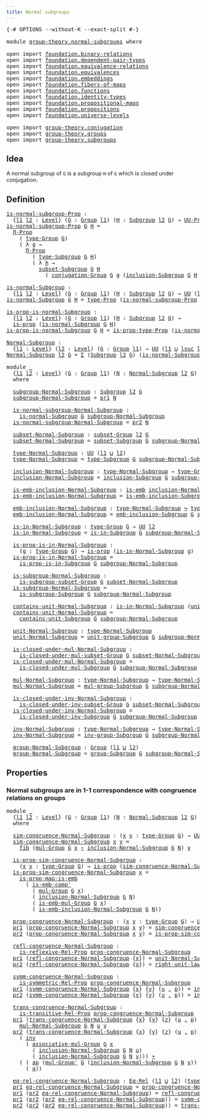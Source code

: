 ```yaml
---
title: Normal subgroups
---
```


<pre class="Agda"><a id="42" class="Symbol">{-#</a> <a id="46" class="Keyword">OPTIONS</a> <a id="54" class="Pragma">--without-K</a> <a id="66" class="Pragma">--exact-split</a> <a id="80" class="Symbol">#-}</a>

<a id="85" class="Keyword">module</a> <a id="92" href="group-theory.normal-subgroups.html" class="Module">group-theory.normal-subgroups</a> <a id="122" class="Keyword">where</a>

<a id="129" class="Keyword">open</a> <a id="134" class="Keyword">import</a> <a id="141" href="foundation.binary-relations.html" class="Module">foundation.binary-relations</a>
<a id="169" class="Keyword">open</a> <a id="174" class="Keyword">import</a> <a id="181" href="foundation.dependent-pair-types.html" class="Module">foundation.dependent-pair-types</a>
<a id="213" class="Keyword">open</a> <a id="218" class="Keyword">import</a> <a id="225" href="foundation.equivalence-relations.html" class="Module">foundation.equivalence-relations</a>
<a id="258" class="Keyword">open</a> <a id="263" class="Keyword">import</a> <a id="270" href="foundation.equivalences.html" class="Module">foundation.equivalences</a>
<a id="294" class="Keyword">open</a> <a id="299" class="Keyword">import</a> <a id="306" href="foundation.embeddings.html" class="Module">foundation.embeddings</a>
<a id="328" class="Keyword">open</a> <a id="333" class="Keyword">import</a> <a id="340" href="foundation.fibers-of-maps.html" class="Module">foundation.fibers-of-maps</a>
<a id="366" class="Keyword">open</a> <a id="371" class="Keyword">import</a> <a id="378" href="foundation.functions.html" class="Module">foundation.functions</a>
<a id="399" class="Keyword">open</a> <a id="404" class="Keyword">import</a> <a id="411" href="foundation.identity-types.html" class="Module">foundation.identity-types</a>
<a id="437" class="Keyword">open</a> <a id="442" class="Keyword">import</a> <a id="449" href="foundation.propositional-maps.html" class="Module">foundation.propositional-maps</a>
<a id="479" class="Keyword">open</a> <a id="484" class="Keyword">import</a> <a id="491" href="foundation.propositions.html" class="Module">foundation.propositions</a>
<a id="515" class="Keyword">open</a> <a id="520" class="Keyword">import</a> <a id="527" href="foundation.universe-levels.html" class="Module">foundation.universe-levels</a>

<a id="555" class="Keyword">open</a> <a id="560" class="Keyword">import</a> <a id="567" href="group-theory.conjugation.html" class="Module">group-theory.conjugation</a>
<a id="592" class="Keyword">open</a> <a id="597" class="Keyword">import</a> <a id="604" href="group-theory.groups.html" class="Module">group-theory.groups</a>
<a id="624" class="Keyword">open</a> <a id="629" class="Keyword">import</a> <a id="636" href="group-theory.subgroups.html" class="Module">group-theory.subgroups</a>
</pre>
## Idea

A normal subgroup of `G` is a subgroup `H` of `G` which is closed under conjugation.

## Definition

<pre class="Agda"><a id="is-normal-subgroup-Prop"></a><a id="782" href="group-theory.normal-subgroups.html#782" class="Function">is-normal-subgroup-Prop</a> <a id="806" class="Symbol">:</a>
  <a id="810" class="Symbol">{</a><a id="811" href="group-theory.normal-subgroups.html#811" class="Bound">l1</a> <a id="814" href="group-theory.normal-subgroups.html#814" class="Bound">l2</a> <a id="817" class="Symbol">:</a> <a id="819" href="Agda.Primitive.html#597" class="Postulate">Level</a><a id="824" class="Symbol">}</a> <a id="826" class="Symbol">(</a><a id="827" href="group-theory.normal-subgroups.html#827" class="Bound">G</a> <a id="829" class="Symbol">:</a> <a id="831" href="group-theory.groups.html#2650" class="Function">Group</a> <a id="837" href="group-theory.normal-subgroups.html#811" class="Bound">l1</a><a id="839" class="Symbol">)</a> <a id="841" class="Symbol">(</a><a id="842" href="group-theory.normal-subgroups.html#842" class="Bound">H</a> <a id="844" class="Symbol">:</a> <a id="846" href="group-theory.subgroups.html#4540" class="Function">Subgroup</a> <a id="855" href="group-theory.normal-subgroups.html#814" class="Bound">l2</a> <a id="858" href="group-theory.normal-subgroups.html#827" class="Bound">G</a><a id="859" class="Symbol">)</a> <a id="861" class="Symbol">→</a> <a id="863" href="foundation-core.propositions.html#1393" class="Function">UU-Prop</a> <a id="871" class="Symbol">(</a><a id="872" href="group-theory.normal-subgroups.html#811" class="Bound">l1</a> <a id="875" href="Agda.Primitive.html#810" class="Primitive Operator">⊔</a> <a id="877" href="group-theory.normal-subgroups.html#814" class="Bound">l2</a><a id="879" class="Symbol">)</a>
<a id="881" href="group-theory.normal-subgroups.html#782" class="Function">is-normal-subgroup-Prop</a> <a id="905" href="group-theory.normal-subgroups.html#905" class="Bound">G</a> <a id="907" href="group-theory.normal-subgroups.html#907" class="Bound">H</a> <a id="909" class="Symbol">=</a>
  <a id="913" href="foundation-core.propositions.html#6694" class="Function">Π-Prop</a>
    <a id="924" class="Symbol">(</a> <a id="926" href="group-theory.groups.html#2893" class="Function">type-Group</a> <a id="937" href="group-theory.normal-subgroups.html#905" class="Bound">G</a><a id="938" class="Symbol">)</a>
    <a id="944" class="Symbol">(</a> <a id="946" class="Symbol">λ</a> <a id="948" href="group-theory.normal-subgroups.html#948" class="Bound">g</a> <a id="950" class="Symbol">→</a>
      <a id="958" href="foundation-core.propositions.html#6694" class="Function">Π-Prop</a>
        <a id="973" class="Symbol">(</a> <a id="975" href="group-theory.subgroups.html#4872" class="Function">type-Subgroup</a> <a id="989" href="group-theory.normal-subgroups.html#905" class="Bound">G</a> <a id="991" href="group-theory.normal-subgroups.html#907" class="Bound">H</a><a id="992" class="Symbol">)</a>
        <a id="1002" class="Symbol">(</a> <a id="1004" class="Symbol">λ</a> <a id="1006" href="group-theory.normal-subgroups.html#1006" class="Bound">h</a> <a id="1008" class="Symbol">→</a>
          <a id="1020" href="group-theory.subgroups.html#4759" class="Function">subset-Subgroup</a> <a id="1036" href="group-theory.normal-subgroups.html#905" class="Bound">G</a> <a id="1038" href="group-theory.normal-subgroups.html#907" class="Bound">H</a>
            <a id="1052" class="Symbol">(</a> <a id="1054" href="group-theory.conjugation.html#1025" class="Function">conjugation-Group</a> <a id="1072" href="group-theory.normal-subgroups.html#905" class="Bound">G</a> <a id="1074" href="group-theory.normal-subgroups.html#948" class="Bound">g</a> <a id="1076" class="Symbol">(</a><a id="1077" href="group-theory.subgroups.html#4951" class="Function">inclusion-Subgroup</a> <a id="1096" href="group-theory.normal-subgroups.html#905" class="Bound">G</a> <a id="1098" href="group-theory.normal-subgroups.html#907" class="Bound">H</a> <a id="1100" href="group-theory.normal-subgroups.html#1006" class="Bound">h</a><a id="1101" class="Symbol">))))</a>

<a id="is-normal-Subgroup"></a><a id="1107" href="group-theory.normal-subgroups.html#1107" class="Function">is-normal-Subgroup</a> <a id="1126" class="Symbol">:</a>
  <a id="1130" class="Symbol">{</a><a id="1131" href="group-theory.normal-subgroups.html#1131" class="Bound">l1</a> <a id="1134" href="group-theory.normal-subgroups.html#1134" class="Bound">l2</a> <a id="1137" class="Symbol">:</a> <a id="1139" href="Agda.Primitive.html#597" class="Postulate">Level</a><a id="1144" class="Symbol">}</a> <a id="1146" class="Symbol">(</a><a id="1147" href="group-theory.normal-subgroups.html#1147" class="Bound">G</a> <a id="1149" class="Symbol">:</a> <a id="1151" href="group-theory.groups.html#2650" class="Function">Group</a> <a id="1157" href="group-theory.normal-subgroups.html#1131" class="Bound">l1</a><a id="1159" class="Symbol">)</a> <a id="1161" class="Symbol">(</a><a id="1162" href="group-theory.normal-subgroups.html#1162" class="Bound">H</a> <a id="1164" class="Symbol">:</a> <a id="1166" href="group-theory.subgroups.html#4540" class="Function">Subgroup</a> <a id="1175" href="group-theory.normal-subgroups.html#1134" class="Bound">l2</a> <a id="1178" href="group-theory.normal-subgroups.html#1147" class="Bound">G</a><a id="1179" class="Symbol">)</a> <a id="1181" class="Symbol">→</a> <a id="1183" href="foundation-core.universe-levels.html#235" class="Primitive">UU</a> <a id="1186" class="Symbol">(</a><a id="1187" href="group-theory.normal-subgroups.html#1131" class="Bound">l1</a> <a id="1190" href="Agda.Primitive.html#810" class="Primitive Operator">⊔</a> <a id="1192" href="group-theory.normal-subgroups.html#1134" class="Bound">l2</a><a id="1194" class="Symbol">)</a>
<a id="1196" href="group-theory.normal-subgroups.html#1107" class="Function">is-normal-Subgroup</a> <a id="1215" href="group-theory.normal-subgroups.html#1215" class="Bound">G</a> <a id="1217" href="group-theory.normal-subgroups.html#1217" class="Bound">H</a> <a id="1219" class="Symbol">=</a> <a id="1221" href="foundation-core.propositions.html#1495" class="Function">type-Prop</a> <a id="1231" class="Symbol">(</a><a id="1232" href="group-theory.normal-subgroups.html#782" class="Function">is-normal-subgroup-Prop</a> <a id="1256" href="group-theory.normal-subgroups.html#1215" class="Bound">G</a> <a id="1258" href="group-theory.normal-subgroups.html#1217" class="Bound">H</a><a id="1259" class="Symbol">)</a>

<a id="is-prop-is-normal-Subgroup"></a><a id="1262" href="group-theory.normal-subgroups.html#1262" class="Function">is-prop-is-normal-Subgroup</a> <a id="1289" class="Symbol">:</a>
  <a id="1293" class="Symbol">{</a><a id="1294" href="group-theory.normal-subgroups.html#1294" class="Bound">l1</a> <a id="1297" href="group-theory.normal-subgroups.html#1297" class="Bound">l2</a> <a id="1300" class="Symbol">:</a> <a id="1302" href="Agda.Primitive.html#597" class="Postulate">Level</a><a id="1307" class="Symbol">}</a> <a id="1309" class="Symbol">(</a><a id="1310" href="group-theory.normal-subgroups.html#1310" class="Bound">G</a> <a id="1312" class="Symbol">:</a> <a id="1314" href="group-theory.groups.html#2650" class="Function">Group</a> <a id="1320" href="group-theory.normal-subgroups.html#1294" class="Bound">l1</a><a id="1322" class="Symbol">)</a> <a id="1324" class="Symbol">(</a><a id="1325" href="group-theory.normal-subgroups.html#1325" class="Bound">H</a> <a id="1327" class="Symbol">:</a> <a id="1329" href="group-theory.subgroups.html#4540" class="Function">Subgroup</a> <a id="1338" href="group-theory.normal-subgroups.html#1297" class="Bound">l2</a> <a id="1341" href="group-theory.normal-subgroups.html#1310" class="Bound">G</a><a id="1342" class="Symbol">)</a> <a id="1344" class="Symbol">→</a>
  <a id="1348" href="foundation-core.propositions.html#1309" class="Function">is-prop</a> <a id="1356" class="Symbol">(</a><a id="1357" href="group-theory.normal-subgroups.html#1107" class="Function">is-normal-Subgroup</a> <a id="1376" href="group-theory.normal-subgroups.html#1310" class="Bound">G</a> <a id="1378" href="group-theory.normal-subgroups.html#1325" class="Bound">H</a><a id="1379" class="Symbol">)</a>
<a id="1381" href="group-theory.normal-subgroups.html#1262" class="Function">is-prop-is-normal-Subgroup</a> <a id="1408" href="group-theory.normal-subgroups.html#1408" class="Bound">G</a> <a id="1410" href="group-theory.normal-subgroups.html#1410" class="Bound">H</a> <a id="1412" class="Symbol">=</a> <a id="1414" href="foundation-core.propositions.html#1562" class="Function">is-prop-type-Prop</a> <a id="1432" class="Symbol">(</a><a id="1433" href="group-theory.normal-subgroups.html#782" class="Function">is-normal-subgroup-Prop</a> <a id="1457" href="group-theory.normal-subgroups.html#1408" class="Bound">G</a> <a id="1459" href="group-theory.normal-subgroups.html#1410" class="Bound">H</a><a id="1460" class="Symbol">)</a>

<a id="Normal-Subgroup"></a><a id="1463" href="group-theory.normal-subgroups.html#1463" class="Function">Normal-Subgroup</a> <a id="1479" class="Symbol">:</a>
  <a id="1483" class="Symbol">{</a><a id="1484" href="group-theory.normal-subgroups.html#1484" class="Bound">l1</a> <a id="1487" class="Symbol">:</a> <a id="1489" href="Agda.Primitive.html#597" class="Postulate">Level</a><a id="1494" class="Symbol">}</a> <a id="1496" class="Symbol">(</a><a id="1497" href="group-theory.normal-subgroups.html#1497" class="Bound">l2</a> <a id="1500" class="Symbol">:</a> <a id="1502" href="Agda.Primitive.html#597" class="Postulate">Level</a><a id="1507" class="Symbol">)</a> <a id="1509" class="Symbol">(</a><a id="1510" href="group-theory.normal-subgroups.html#1510" class="Bound">G</a> <a id="1512" class="Symbol">:</a> <a id="1514" href="group-theory.groups.html#2650" class="Function">Group</a> <a id="1520" href="group-theory.normal-subgroups.html#1484" class="Bound">l1</a><a id="1522" class="Symbol">)</a> <a id="1524" class="Symbol">→</a> <a id="1526" href="foundation-core.universe-levels.html#235" class="Primitive">UU</a> <a id="1529" class="Symbol">(</a><a id="1530" href="group-theory.normal-subgroups.html#1484" class="Bound">l1</a> <a id="1533" href="Agda.Primitive.html#810" class="Primitive Operator">⊔</a> <a id="1535" href="Agda.Primitive.html#780" class="Primitive">lsuc</a> <a id="1540" href="group-theory.normal-subgroups.html#1497" class="Bound">l2</a><a id="1542" class="Symbol">)</a>
<a id="1544" href="group-theory.normal-subgroups.html#1463" class="Function">Normal-Subgroup</a> <a id="1560" href="group-theory.normal-subgroups.html#1560" class="Bound">l2</a> <a id="1563" href="group-theory.normal-subgroups.html#1563" class="Bound">G</a> <a id="1565" class="Symbol">=</a> <a id="1567" href="foundation-core.dependent-pair-types.html#515" class="Record">Σ</a> <a id="1569" class="Symbol">(</a><a id="1570" href="group-theory.subgroups.html#4540" class="Function">Subgroup</a> <a id="1579" href="group-theory.normal-subgroups.html#1560" class="Bound">l2</a> <a id="1582" href="group-theory.normal-subgroups.html#1563" class="Bound">G</a><a id="1583" class="Symbol">)</a> <a id="1585" class="Symbol">(</a><a id="1586" href="group-theory.normal-subgroups.html#1107" class="Function">is-normal-Subgroup</a> <a id="1605" href="group-theory.normal-subgroups.html#1563" class="Bound">G</a><a id="1606" class="Symbol">)</a>

<a id="1609" class="Keyword">module</a> <a id="1616" href="group-theory.normal-subgroups.html#1616" class="Module">_</a>
  <a id="1620" class="Symbol">{</a><a id="1621" href="group-theory.normal-subgroups.html#1621" class="Bound">l1</a> <a id="1624" href="group-theory.normal-subgroups.html#1624" class="Bound">l2</a> <a id="1627" class="Symbol">:</a> <a id="1629" href="Agda.Primitive.html#597" class="Postulate">Level</a><a id="1634" class="Symbol">}</a> <a id="1636" class="Symbol">(</a><a id="1637" href="group-theory.normal-subgroups.html#1637" class="Bound">G</a> <a id="1639" class="Symbol">:</a> <a id="1641" href="group-theory.groups.html#2650" class="Function">Group</a> <a id="1647" href="group-theory.normal-subgroups.html#1621" class="Bound">l1</a><a id="1649" class="Symbol">)</a> <a id="1651" class="Symbol">(</a><a id="1652" href="group-theory.normal-subgroups.html#1652" class="Bound">N</a> <a id="1654" class="Symbol">:</a> <a id="1656" href="group-theory.normal-subgroups.html#1463" class="Function">Normal-Subgroup</a> <a id="1672" href="group-theory.normal-subgroups.html#1624" class="Bound">l2</a> <a id="1675" href="group-theory.normal-subgroups.html#1637" class="Bound">G</a><a id="1676" class="Symbol">)</a>
  <a id="1680" class="Keyword">where</a>

  <a id="1689" href="group-theory.normal-subgroups.html#1689" class="Function">subgroup-Normal-Subgroup</a> <a id="1714" class="Symbol">:</a> <a id="1716" href="group-theory.subgroups.html#4540" class="Function">Subgroup</a> <a id="1725" href="group-theory.normal-subgroups.html#1624" class="Bound">l2</a> <a id="1728" href="group-theory.normal-subgroups.html#1637" class="Bound">G</a>
  <a id="1732" href="group-theory.normal-subgroups.html#1689" class="Function">subgroup-Normal-Subgroup</a> <a id="1757" class="Symbol">=</a> <a id="1759" href="foundation-core.dependent-pair-types.html#605" class="Field">pr1</a> <a id="1763" href="group-theory.normal-subgroups.html#1652" class="Bound">N</a>

  <a id="1768" href="group-theory.normal-subgroups.html#1768" class="Function">is-normal-subgroup-Normal-Subgroup</a> <a id="1803" class="Symbol">:</a>
    <a id="1809" href="group-theory.normal-subgroups.html#1107" class="Function">is-normal-Subgroup</a> <a id="1828" href="group-theory.normal-subgroups.html#1637" class="Bound">G</a> <a id="1830" href="group-theory.normal-subgroups.html#1689" class="Function">subgroup-Normal-Subgroup</a>
  <a id="1857" href="group-theory.normal-subgroups.html#1768" class="Function">is-normal-subgroup-Normal-Subgroup</a> <a id="1892" class="Symbol">=</a> <a id="1894" href="foundation-core.dependent-pair-types.html#617" class="Field">pr2</a> <a id="1898" href="group-theory.normal-subgroups.html#1652" class="Bound">N</a>

  <a id="1903" href="group-theory.normal-subgroups.html#1903" class="Function">subset-Normal-Subgroup</a> <a id="1926" class="Symbol">:</a> <a id="1928" href="group-theory.subgroups.html#2120" class="Function">subset-Group</a> <a id="1941" href="group-theory.normal-subgroups.html#1624" class="Bound">l2</a> <a id="1944" href="group-theory.normal-subgroups.html#1637" class="Bound">G</a>
  <a id="1948" href="group-theory.normal-subgroups.html#1903" class="Function">subset-Normal-Subgroup</a> <a id="1971" class="Symbol">=</a> <a id="1973" href="group-theory.subgroups.html#4759" class="Function">subset-Subgroup</a> <a id="1989" href="group-theory.normal-subgroups.html#1637" class="Bound">G</a> <a id="1991" href="group-theory.normal-subgroups.html#1689" class="Function">subgroup-Normal-Subgroup</a>

  <a id="2019" href="group-theory.normal-subgroups.html#2019" class="Function">type-Normal-Subgroup</a> <a id="2040" class="Symbol">:</a> <a id="2042" href="foundation-core.universe-levels.html#235" class="Primitive">UU</a> <a id="2045" class="Symbol">(</a><a id="2046" href="group-theory.normal-subgroups.html#1621" class="Bound">l1</a> <a id="2049" href="Agda.Primitive.html#810" class="Primitive Operator">⊔</a> <a id="2051" href="group-theory.normal-subgroups.html#1624" class="Bound">l2</a><a id="2053" class="Symbol">)</a>
  <a id="2057" href="group-theory.normal-subgroups.html#2019" class="Function">type-Normal-Subgroup</a> <a id="2078" class="Symbol">=</a> <a id="2080" href="group-theory.subgroups.html#4872" class="Function">type-Subgroup</a> <a id="2094" href="group-theory.normal-subgroups.html#1637" class="Bound">G</a> <a id="2096" href="group-theory.normal-subgroups.html#1689" class="Function">subgroup-Normal-Subgroup</a>

  <a id="2124" href="group-theory.normal-subgroups.html#2124" class="Function">inclusion-Normal-Subgroup</a> <a id="2150" class="Symbol">:</a> <a id="2152" href="group-theory.normal-subgroups.html#2019" class="Function">type-Normal-Subgroup</a> <a id="2173" class="Symbol">→</a> <a id="2175" href="group-theory.groups.html#2893" class="Function">type-Group</a> <a id="2186" href="group-theory.normal-subgroups.html#1637" class="Bound">G</a>
  <a id="2190" href="group-theory.normal-subgroups.html#2124" class="Function">inclusion-Normal-Subgroup</a> <a id="2216" class="Symbol">=</a> <a id="2218" href="group-theory.subgroups.html#4951" class="Function">inclusion-Subgroup</a> <a id="2237" href="group-theory.normal-subgroups.html#1637" class="Bound">G</a> <a id="2239" href="group-theory.normal-subgroups.html#1689" class="Function">subgroup-Normal-Subgroup</a>

  <a id="2267" href="group-theory.normal-subgroups.html#2267" class="Function">is-emb-inclusion-Normal-Subgroup</a> <a id="2300" class="Symbol">:</a> <a id="2302" href="foundation-core.embeddings.html#992" class="Function">is-emb</a> <a id="2309" href="group-theory.normal-subgroups.html#2124" class="Function">inclusion-Normal-Subgroup</a>
  <a id="2337" href="group-theory.normal-subgroups.html#2267" class="Function">is-emb-inclusion-Normal-Subgroup</a> <a id="2370" class="Symbol">=</a> <a id="2372" href="group-theory.subgroups.html#5061" class="Function">is-emb-inclusion-Subgroup</a> <a id="2398" href="group-theory.normal-subgroups.html#1637" class="Bound">G</a> <a id="2400" href="group-theory.normal-subgroups.html#1689" class="Function">subgroup-Normal-Subgroup</a>

  <a id="2428" href="group-theory.normal-subgroups.html#2428" class="Function">emb-inclusion-Normal-Subgroup</a> <a id="2458" class="Symbol">:</a> <a id="2460" href="group-theory.normal-subgroups.html#2019" class="Function">type-Normal-Subgroup</a> <a id="2481" href="foundation-core.embeddings.html#1074" class="Function Operator">↪</a> <a id="2483" href="group-theory.groups.html#2893" class="Function">type-Group</a> <a id="2494" href="group-theory.normal-subgroups.html#1637" class="Bound">G</a>
  <a id="2498" href="group-theory.normal-subgroups.html#2428" class="Function">emb-inclusion-Normal-Subgroup</a> <a id="2528" class="Symbol">=</a> <a id="2530" href="group-theory.subgroups.html#5189" class="Function">emb-inclusion-Subgroup</a> <a id="2553" href="group-theory.normal-subgroups.html#1637" class="Bound">G</a> <a id="2555" href="group-theory.normal-subgroups.html#1689" class="Function">subgroup-Normal-Subgroup</a>

  <a id="2583" href="group-theory.normal-subgroups.html#2583" class="Function">is-in-Normal-Subgroup</a> <a id="2605" class="Symbol">:</a> <a id="2607" href="group-theory.groups.html#2893" class="Function">type-Group</a> <a id="2618" href="group-theory.normal-subgroups.html#1637" class="Bound">G</a> <a id="2620" class="Symbol">→</a> <a id="2622" href="foundation-core.universe-levels.html#235" class="Primitive">UU</a> <a id="2625" href="group-theory.normal-subgroups.html#1624" class="Bound">l2</a>
  <a id="2630" href="group-theory.normal-subgroups.html#2583" class="Function">is-in-Normal-Subgroup</a> <a id="2652" class="Symbol">=</a> <a id="2654" href="group-theory.subgroups.html#5301" class="Function">is-in-Subgroup</a> <a id="2669" href="group-theory.normal-subgroups.html#1637" class="Bound">G</a> <a id="2671" href="group-theory.normal-subgroups.html#1689" class="Function">subgroup-Normal-Subgroup</a>

  <a id="2699" href="group-theory.normal-subgroups.html#2699" class="Function">is-prop-is-in-Normal-Subgroup</a> <a id="2729" class="Symbol">:</a>
    <a id="2735" class="Symbol">(</a><a id="2736" href="group-theory.normal-subgroups.html#2736" class="Bound">g</a> <a id="2738" class="Symbol">:</a> <a id="2740" href="group-theory.groups.html#2893" class="Function">type-Group</a> <a id="2751" href="group-theory.normal-subgroups.html#1637" class="Bound">G</a><a id="2752" class="Symbol">)</a> <a id="2754" class="Symbol">→</a> <a id="2756" href="foundation-core.propositions.html#1309" class="Function">is-prop</a> <a id="2764" class="Symbol">(</a><a id="2765" href="group-theory.normal-subgroups.html#2583" class="Function">is-in-Normal-Subgroup</a> <a id="2787" href="group-theory.normal-subgroups.html#2736" class="Bound">g</a><a id="2788" class="Symbol">)</a>
  <a id="2792" href="group-theory.normal-subgroups.html#2699" class="Function">is-prop-is-in-Normal-Subgroup</a> <a id="2822" class="Symbol">=</a>
    <a id="2828" href="group-theory.subgroups.html#5540" class="Function">is-prop-is-in-Subgroup</a> <a id="2851" href="group-theory.normal-subgroups.html#1637" class="Bound">G</a> <a id="2853" href="group-theory.normal-subgroups.html#1689" class="Function">subgroup-Normal-Subgroup</a>

  <a id="2881" href="group-theory.normal-subgroups.html#2881" class="Function">is-subgroup-Normal-Subgroup</a> <a id="2909" class="Symbol">:</a>
    <a id="2915" href="group-theory.subgroups.html#4270" class="Function">is-subgroup-subset-Group</a> <a id="2940" href="group-theory.normal-subgroups.html#1637" class="Bound">G</a> <a id="2942" href="group-theory.normal-subgroups.html#1903" class="Function">subset-Normal-Subgroup</a>
  <a id="2967" href="group-theory.normal-subgroups.html#2881" class="Function">is-subgroup-Normal-Subgroup</a> <a id="2995" class="Symbol">=</a>
    <a id="3001" href="group-theory.subgroups.html#5685" class="Function">is-subgroup-Subgroup</a> <a id="3022" href="group-theory.normal-subgroups.html#1637" class="Bound">G</a> <a id="3024" href="group-theory.normal-subgroups.html#1689" class="Function">subgroup-Normal-Subgroup</a>

  <a id="3052" href="group-theory.normal-subgroups.html#3052" class="Function">contains-unit-Normal-Subgroup</a> <a id="3082" class="Symbol">:</a> <a id="3084" href="group-theory.normal-subgroups.html#2583" class="Function">is-in-Normal-Subgroup</a> <a id="3106" class="Symbol">(</a><a id="3107" href="group-theory.groups.html#3937" class="Function">unit-Group</a> <a id="3118" href="group-theory.normal-subgroups.html#1637" class="Bound">G</a><a id="3119" class="Symbol">)</a>
  <a id="3123" href="group-theory.normal-subgroups.html#3052" class="Function">contains-unit-Normal-Subgroup</a> <a id="3153" class="Symbol">=</a>
    <a id="3159" href="group-theory.subgroups.html#5785" class="Function">contains-unit-Subgroup</a> <a id="3182" href="group-theory.normal-subgroups.html#1637" class="Bound">G</a> <a id="3184" href="group-theory.normal-subgroups.html#1689" class="Function">subgroup-Normal-Subgroup</a>

  <a id="3212" href="group-theory.normal-subgroups.html#3212" class="Function">unit-Normal-Subgroup</a> <a id="3233" class="Symbol">:</a> <a id="3235" href="group-theory.normal-subgroups.html#2019" class="Function">type-Normal-Subgroup</a>
  <a id="3258" href="group-theory.normal-subgroups.html#3212" class="Function">unit-Normal-Subgroup</a> <a id="3279" class="Symbol">=</a> <a id="3281" href="group-theory.subgroups.html#7887" class="Function">unit-group-Subgroup</a> <a id="3301" href="group-theory.normal-subgroups.html#1637" class="Bound">G</a> <a id="3303" href="group-theory.normal-subgroups.html#1689" class="Function">subgroup-Normal-Subgroup</a>

  <a id="3331" href="group-theory.normal-subgroups.html#3331" class="Function">is-closed-under-mul-Normal-Subgroup</a> <a id="3367" class="Symbol">:</a>
    <a id="3373" href="group-theory.subgroups.html#3153" class="Function">is-closed-under-mul-subset-Group</a> <a id="3406" href="group-theory.normal-subgroups.html#1637" class="Bound">G</a> <a id="3408" href="group-theory.normal-subgroups.html#1903" class="Function">subset-Normal-Subgroup</a>
  <a id="3433" href="group-theory.normal-subgroups.html#3331" class="Function">is-closed-under-mul-Normal-Subgroup</a> <a id="3469" class="Symbol">=</a>
    <a id="3475" href="group-theory.subgroups.html#5914" class="Function">is-closed-under-mul-Subgroup</a> <a id="3504" href="group-theory.normal-subgroups.html#1637" class="Bound">G</a> <a id="3506" href="group-theory.normal-subgroups.html#1689" class="Function">subgroup-Normal-Subgroup</a>

  <a id="3534" href="group-theory.normal-subgroups.html#3534" class="Function">mul-Normal-Subgroup</a> <a id="3554" class="Symbol">:</a> <a id="3556" href="group-theory.normal-subgroups.html#2019" class="Function">type-Normal-Subgroup</a> <a id="3577" class="Symbol">→</a> <a id="3579" href="group-theory.normal-subgroups.html#2019" class="Function">type-Normal-Subgroup</a> <a id="3600" class="Symbol">→</a> <a id="3602" href="group-theory.normal-subgroups.html#2019" class="Function">type-Normal-Subgroup</a>
  <a id="3625" href="group-theory.normal-subgroups.html#3534" class="Function">mul-Normal-Subgroup</a> <a id="3645" class="Symbol">=</a> <a id="3647" href="group-theory.subgroups.html#7352" class="Function">mul-group-Subgroup</a> <a id="3666" href="group-theory.normal-subgroups.html#1637" class="Bound">G</a> <a id="3668" href="group-theory.normal-subgroups.html#1689" class="Function">subgroup-Normal-Subgroup</a>

  <a id="3696" href="group-theory.normal-subgroups.html#3696" class="Function">is-closed-under-inv-Normal-Subgroup</a> <a id="3732" class="Symbol">:</a>
    <a id="3738" href="group-theory.subgroups.html#3675" class="Function">is-closed-under-inv-subset-Group</a> <a id="3771" href="group-theory.normal-subgroups.html#1637" class="Bound">G</a> <a id="3773" href="group-theory.normal-subgroups.html#1903" class="Function">subset-Normal-Subgroup</a>
  <a id="3798" href="group-theory.normal-subgroups.html#3696" class="Function">is-closed-under-inv-Normal-Subgroup</a> <a id="3834" class="Symbol">=</a>
    <a id="3840" href="group-theory.subgroups.html#6067" class="Function">is-closed-under-inv-Subgroup</a> <a id="3869" href="group-theory.normal-subgroups.html#1637" class="Bound">G</a> <a id="3871" href="group-theory.normal-subgroups.html#1689" class="Function">subgroup-Normal-Subgroup</a>

  <a id="3899" href="group-theory.normal-subgroups.html#3899" class="Function">inv-Normal-Subgroup</a> <a id="3919" class="Symbol">:</a> <a id="3921" href="group-theory.normal-subgroups.html#2019" class="Function">type-Normal-Subgroup</a> <a id="3942" class="Symbol">→</a> <a id="3944" href="group-theory.normal-subgroups.html#2019" class="Function">type-Normal-Subgroup</a>
  <a id="3967" href="group-theory.normal-subgroups.html#3899" class="Function">inv-Normal-Subgroup</a> <a id="3987" class="Symbol">=</a> <a id="3989" href="group-theory.subgroups.html#8443" class="Function">inv-group-Subgroup</a> <a id="4008" href="group-theory.normal-subgroups.html#1637" class="Bound">G</a> <a id="4010" href="group-theory.normal-subgroups.html#1689" class="Function">subgroup-Normal-Subgroup</a>

  <a id="4038" href="group-theory.normal-subgroups.html#4038" class="Function">group-Normal-Subgroup</a> <a id="4060" class="Symbol">:</a> <a id="4062" href="group-theory.groups.html#2650" class="Function">Group</a> <a id="4068" class="Symbol">(</a><a id="4069" href="group-theory.normal-subgroups.html#1621" class="Bound">l1</a> <a id="4072" href="Agda.Primitive.html#810" class="Primitive Operator">⊔</a> <a id="4074" href="group-theory.normal-subgroups.html#1624" class="Bound">l2</a><a id="4076" class="Symbol">)</a>
  <a id="4080" href="group-theory.normal-subgroups.html#4038" class="Function">group-Normal-Subgroup</a> <a id="4102" class="Symbol">=</a> <a id="4104" href="group-theory.subgroups.html#9352" class="Function">group-Subgroup</a> <a id="4119" href="group-theory.normal-subgroups.html#1637" class="Bound">G</a> <a id="4121" href="group-theory.normal-subgroups.html#1689" class="Function">subgroup-Normal-Subgroup</a>
</pre>
## Properties

### Normal subgroups are in 1-1 correspondence with congruence relations on groups

<pre class="Agda"><a id="4258" class="Keyword">module</a> <a id="4265" href="group-theory.normal-subgroups.html#4265" class="Module">_</a>
  <a id="4269" class="Symbol">{</a><a id="4270" href="group-theory.normal-subgroups.html#4270" class="Bound">l1</a> <a id="4273" href="group-theory.normal-subgroups.html#4273" class="Bound">l2</a> <a id="4276" class="Symbol">:</a> <a id="4278" href="Agda.Primitive.html#597" class="Postulate">Level</a><a id="4283" class="Symbol">}</a> <a id="4285" class="Symbol">(</a><a id="4286" href="group-theory.normal-subgroups.html#4286" class="Bound">G</a> <a id="4288" class="Symbol">:</a> <a id="4290" href="group-theory.groups.html#2650" class="Function">Group</a> <a id="4296" href="group-theory.normal-subgroups.html#4270" class="Bound">l1</a><a id="4298" class="Symbol">)</a> <a id="4300" class="Symbol">(</a><a id="4301" href="group-theory.normal-subgroups.html#4301" class="Bound">N</a> <a id="4303" class="Symbol">:</a> <a id="4305" href="group-theory.normal-subgroups.html#1463" class="Function">Normal-Subgroup</a> <a id="4321" href="group-theory.normal-subgroups.html#4273" class="Bound">l2</a> <a id="4324" href="group-theory.normal-subgroups.html#4286" class="Bound">G</a><a id="4325" class="Symbol">)</a>
  <a id="4329" class="Keyword">where</a>
  
  <a id="4340" href="group-theory.normal-subgroups.html#4340" class="Function">sim-congruence-Normal-Subgroup</a> <a id="4371" class="Symbol">:</a> <a id="4373" class="Symbol">(</a><a id="4374" href="group-theory.normal-subgroups.html#4374" class="Bound">x</a> <a id="4376" href="group-theory.normal-subgroups.html#4376" class="Bound">y</a> <a id="4378" class="Symbol">:</a> <a id="4380" href="group-theory.groups.html#2893" class="Function">type-Group</a> <a id="4391" href="group-theory.normal-subgroups.html#4286" class="Bound">G</a><a id="4392" class="Symbol">)</a> <a id="4394" class="Symbol">→</a> <a id="4396" href="foundation-core.universe-levels.html#235" class="Primitive">UU</a> <a id="4399" class="Symbol">(</a><a id="4400" href="group-theory.normal-subgroups.html#4270" class="Bound">l1</a> <a id="4403" href="Agda.Primitive.html#810" class="Primitive Operator">⊔</a> <a id="4405" href="group-theory.normal-subgroups.html#4273" class="Bound">l2</a><a id="4407" class="Symbol">)</a>
  <a id="4411" href="group-theory.normal-subgroups.html#4340" class="Function">sim-congruence-Normal-Subgroup</a> <a id="4442" href="group-theory.normal-subgroups.html#4442" class="Bound">x</a> <a id="4444" href="group-theory.normal-subgroups.html#4444" class="Bound">y</a> <a id="4446" class="Symbol">=</a>
    <a id="4452" href="foundation-core.fibers-of-maps.html#942" class="Function">fib</a> <a id="4456" class="Symbol">(</a><a id="4457" href="group-theory.groups.html#3138" class="Function">mul-Group</a> <a id="4467" href="group-theory.normal-subgroups.html#4286" class="Bound">G</a> <a id="4469" href="group-theory.normal-subgroups.html#4442" class="Bound">x</a> <a id="4471" href="foundation-core.functions.html#420" class="Function Operator">∘</a> <a id="4473" href="group-theory.normal-subgroups.html#2124" class="Function">inclusion-Normal-Subgroup</a> <a id="4499" href="group-theory.normal-subgroups.html#4286" class="Bound">G</a> <a id="4501" href="group-theory.normal-subgroups.html#4301" class="Bound">N</a><a id="4502" class="Symbol">)</a> <a id="4504" href="group-theory.normal-subgroups.html#4444" class="Bound">y</a>

  <a id="4509" href="group-theory.normal-subgroups.html#4509" class="Function">is-prop-sim-congruence-Normal-Subgroup</a> <a id="4548" class="Symbol">:</a>
    <a id="4554" class="Symbol">(</a><a id="4555" href="group-theory.normal-subgroups.html#4555" class="Bound">x</a> <a id="4557" href="group-theory.normal-subgroups.html#4557" class="Bound">y</a> <a id="4559" class="Symbol">:</a> <a id="4561" href="group-theory.groups.html#2893" class="Function">type-Group</a> <a id="4572" href="group-theory.normal-subgroups.html#4286" class="Bound">G</a><a id="4573" class="Symbol">)</a> <a id="4575" class="Symbol">→</a> <a id="4577" href="foundation-core.propositions.html#1309" class="Function">is-prop</a> <a id="4585" class="Symbol">(</a><a id="4586" href="group-theory.normal-subgroups.html#4340" class="Function">sim-congruence-Normal-Subgroup</a> <a id="4617" href="group-theory.normal-subgroups.html#4555" class="Bound">x</a> <a id="4619" href="group-theory.normal-subgroups.html#4557" class="Bound">y</a><a id="4620" class="Symbol">)</a>
  <a id="4624" href="group-theory.normal-subgroups.html#4509" class="Function">is-prop-sim-congruence-Normal-Subgroup</a> <a id="4663" href="group-theory.normal-subgroups.html#4663" class="Bound">x</a> <a id="4665" class="Symbol">=</a>
    <a id="4671" href="foundation-core.propositional-maps.html#1864" class="Function">is-prop-map-is-emb</a>
      <a id="4696" class="Symbol">(</a> <a id="4698" href="foundation.embeddings.html#3514" class="Function">is-emb-comp&#39;</a>
        <a id="4719" class="Symbol">(</a> <a id="4721" href="group-theory.groups.html#3138" class="Function">mul-Group</a> <a id="4731" href="group-theory.normal-subgroups.html#4286" class="Bound">G</a> <a id="4733" href="group-theory.normal-subgroups.html#4663" class="Bound">x</a><a id="4734" class="Symbol">)</a>
        <a id="4744" class="Symbol">(</a> <a id="4746" href="group-theory.normal-subgroups.html#2124" class="Function">inclusion-Normal-Subgroup</a> <a id="4772" href="group-theory.normal-subgroups.html#4286" class="Bound">G</a> <a id="4774" href="group-theory.normal-subgroups.html#4301" class="Bound">N</a><a id="4775" class="Symbol">)</a>
        <a id="4785" class="Symbol">(</a> <a id="4787" href="group-theory.groups.html#6947" class="Function">is-emb-mul-Group</a> <a id="4804" href="group-theory.normal-subgroups.html#4286" class="Bound">G</a> <a id="4806" href="group-theory.normal-subgroups.html#4663" class="Bound">x</a><a id="4807" class="Symbol">)</a>
        <a id="4817" class="Symbol">(</a> <a id="4819" href="group-theory.normal-subgroups.html#2267" class="Function">is-emb-inclusion-Normal-Subgroup</a> <a id="4852" href="group-theory.normal-subgroups.html#4286" class="Bound">G</a> <a id="4854" href="group-theory.normal-subgroups.html#4301" class="Bound">N</a><a id="4855" class="Symbol">))</a>

  <a id="4861" href="group-theory.normal-subgroups.html#4861" class="Function">prop-congruence-Normal-Subgroup</a> <a id="4893" class="Symbol">:</a> <a id="4895" class="Symbol">(</a><a id="4896" href="group-theory.normal-subgroups.html#4896" class="Bound">x</a> <a id="4898" href="group-theory.normal-subgroups.html#4898" class="Bound">y</a> <a id="4900" class="Symbol">:</a> <a id="4902" href="group-theory.groups.html#2893" class="Function">type-Group</a> <a id="4913" href="group-theory.normal-subgroups.html#4286" class="Bound">G</a><a id="4914" class="Symbol">)</a> <a id="4916" class="Symbol">→</a> <a id="4918" href="foundation-core.propositions.html#1393" class="Function">UU-Prop</a> <a id="4926" class="Symbol">(</a><a id="4927" href="group-theory.normal-subgroups.html#4270" class="Bound">l1</a> <a id="4930" href="Agda.Primitive.html#810" class="Primitive Operator">⊔</a> <a id="4932" href="group-theory.normal-subgroups.html#4273" class="Bound">l2</a><a id="4934" class="Symbol">)</a>
  <a id="4938" href="foundation-core.dependent-pair-types.html#605" class="Field">pr1</a> <a id="4942" class="Symbol">(</a><a id="4943" href="group-theory.normal-subgroups.html#4861" class="Function">prop-congruence-Normal-Subgroup</a> <a id="4975" href="group-theory.normal-subgroups.html#4975" class="Bound">x</a> <a id="4977" href="group-theory.normal-subgroups.html#4977" class="Bound">y</a><a id="4978" class="Symbol">)</a> <a id="4980" class="Symbol">=</a> <a id="4982" href="group-theory.normal-subgroups.html#4340" class="Function">sim-congruence-Normal-Subgroup</a> <a id="5013" href="group-theory.normal-subgroups.html#4975" class="Bound">x</a> <a id="5015" href="group-theory.normal-subgroups.html#4977" class="Bound">y</a>
  <a id="5019" href="foundation-core.dependent-pair-types.html#617" class="Field">pr2</a> <a id="5023" class="Symbol">(</a><a id="5024" href="group-theory.normal-subgroups.html#4861" class="Function">prop-congruence-Normal-Subgroup</a> <a id="5056" href="group-theory.normal-subgroups.html#5056" class="Bound">x</a> <a id="5058" href="group-theory.normal-subgroups.html#5058" class="Bound">y</a><a id="5059" class="Symbol">)</a> <a id="5061" class="Symbol">=</a> <a id="5063" href="group-theory.normal-subgroups.html#4509" class="Function">is-prop-sim-congruence-Normal-Subgroup</a> <a id="5102" href="group-theory.normal-subgroups.html#5056" class="Bound">x</a> <a id="5104" href="group-theory.normal-subgroups.html#5058" class="Bound">y</a>

  <a id="5109" href="group-theory.normal-subgroups.html#5109" class="Function">refl-congruence-Normal-Subgroup</a> <a id="5141" class="Symbol">:</a>
    <a id="5147" href="foundation.binary-relations.html#1614" class="Function">is-reflexive-Rel-Prop</a> <a id="5169" href="group-theory.normal-subgroups.html#4861" class="Function">prop-congruence-Normal-Subgroup</a>
  <a id="5203" href="foundation-core.dependent-pair-types.html#605" class="Field">pr1</a> <a id="5207" class="Symbol">(</a><a id="5208" href="group-theory.normal-subgroups.html#5109" class="Function">refl-congruence-Normal-Subgroup</a> <a id="5240" class="Symbol">{</a><a id="5241" href="group-theory.normal-subgroups.html#5241" class="Bound">x</a><a id="5242" class="Symbol">})</a> <a id="5245" class="Symbol">=</a> <a id="5247" href="group-theory.normal-subgroups.html#3212" class="Function">unit-Normal-Subgroup</a> <a id="5268" href="group-theory.normal-subgroups.html#4286" class="Bound">G</a> <a id="5270" href="group-theory.normal-subgroups.html#4301" class="Bound">N</a>
  <a id="5274" href="foundation-core.dependent-pair-types.html#617" class="Field">pr2</a> <a id="5278" class="Symbol">(</a><a id="5279" href="group-theory.normal-subgroups.html#5109" class="Function">refl-congruence-Normal-Subgroup</a> <a id="5311" class="Symbol">{</a><a id="5312" href="group-theory.normal-subgroups.html#5312" class="Bound">x</a><a id="5313" class="Symbol">})</a> <a id="5316" class="Symbol">=</a> <a id="5318" href="group-theory.groups.html#4484" class="Function">right-unit-law-Group</a> <a id="5339" href="group-theory.normal-subgroups.html#4286" class="Bound">G</a> <a id="5341" href="group-theory.normal-subgroups.html#5312" class="Bound">x</a>

  <a id="5346" href="group-theory.normal-subgroups.html#5346" class="Function">symm-congruence-Normal-Subgroup</a> <a id="5378" class="Symbol">:</a>
    <a id="5384" href="foundation.binary-relations.html#1766" class="Function">is-symmetric-Rel-Prop</a> <a id="5406" href="group-theory.normal-subgroups.html#4861" class="Function">prop-congruence-Normal-Subgroup</a>
  <a id="5440" href="foundation-core.dependent-pair-types.html#605" class="Field">pr1</a> <a id="5444" class="Symbol">(</a><a id="5445" href="group-theory.normal-subgroups.html#5346" class="Function">symm-congruence-Normal-Subgroup</a> <a id="5477" class="Symbol">{</a><a id="5478" href="group-theory.normal-subgroups.html#5478" class="Bound">x</a><a id="5479" class="Symbol">}</a> <a id="5481" class="Symbol">{</a><a id="5482" href="group-theory.normal-subgroups.html#5482" class="Bound">y</a><a id="5483" class="Symbol">}</a> <a id="5485" class="Symbol">(</a><a id="5486" href="group-theory.normal-subgroups.html#5486" class="Bound">u</a> <a id="5488" href="foundation-core.dependent-pair-types.html#692" class="InductiveConstructor Operator">,</a> <a id="5490" href="group-theory.normal-subgroups.html#5490" class="Bound">p</a><a id="5491" class="Symbol">))</a> <a id="5494" class="Symbol">=</a> <a id="5496" href="group-theory.normal-subgroups.html#3899" class="Function">inv-Normal-Subgroup</a> <a id="5516" href="group-theory.normal-subgroups.html#4286" class="Bound">G</a> <a id="5518" href="group-theory.normal-subgroups.html#4301" class="Bound">N</a> <a id="5520" href="group-theory.normal-subgroups.html#5486" class="Bound">u</a>
  <a id="5524" href="foundation-core.dependent-pair-types.html#617" class="Field">pr2</a> <a id="5528" class="Symbol">(</a><a id="5529" href="group-theory.normal-subgroups.html#5346" class="Function">symm-congruence-Normal-Subgroup</a> <a id="5561" class="Symbol">{</a><a id="5562" href="group-theory.normal-subgroups.html#5562" class="Bound">x</a><a id="5563" class="Symbol">}</a> <a id="5565" class="Symbol">{</a><a id="5566" href="group-theory.normal-subgroups.html#5566" class="Bound">y</a><a id="5567" class="Symbol">}</a> <a id="5569" class="Symbol">(</a><a id="5570" href="group-theory.normal-subgroups.html#5570" class="Bound">u</a> <a id="5572" href="foundation-core.dependent-pair-types.html#692" class="InductiveConstructor Operator">,</a> <a id="5574" href="group-theory.normal-subgroups.html#5574" class="Bound">p</a><a id="5575" class="Symbol">))</a> <a id="5578" class="Symbol">=</a> <a id="5580" href="foundation-core.identity-types.html#2729" class="Function">inv</a> <a id="5584" class="Symbol">(</a><a id="5585" href="group-theory.groups.html#7499" class="Function">transpose-eq-mul-Group</a> <a id="5608" href="group-theory.normal-subgroups.html#4286" class="Bound">G</a> <a id="5610" href="group-theory.normal-subgroups.html#5574" class="Bound">p</a><a id="5611" class="Symbol">)</a>

  <a id="5616" href="group-theory.normal-subgroups.html#5616" class="Function">trans-congruence-Normal-Subgroup</a> <a id="5649" class="Symbol">:</a>
    <a id="5655" href="foundation.binary-relations.html#1942" class="Function">is-transitive-Rel-Prop</a> <a id="5678" href="group-theory.normal-subgroups.html#4861" class="Function">prop-congruence-Normal-Subgroup</a>
  <a id="5712" href="foundation-core.dependent-pair-types.html#605" class="Field">pr1</a> <a id="5716" class="Symbol">(</a><a id="5717" href="group-theory.normal-subgroups.html#5616" class="Function">trans-congruence-Normal-Subgroup</a> <a id="5750" class="Symbol">{</a><a id="5751" href="group-theory.normal-subgroups.html#5751" class="Bound">x</a><a id="5752" class="Symbol">}</a> <a id="5754" class="Symbol">{</a><a id="5755" href="group-theory.normal-subgroups.html#5755" class="Bound">y</a><a id="5756" class="Symbol">}</a> <a id="5758" class="Symbol">{</a><a id="5759" href="group-theory.normal-subgroups.html#5759" class="Bound">z</a><a id="5760" class="Symbol">}</a> <a id="5762" class="Symbol">(</a><a id="5763" href="group-theory.normal-subgroups.html#5763" class="Bound">u</a> <a id="5765" href="foundation-core.dependent-pair-types.html#692" class="InductiveConstructor Operator">,</a> <a id="5767" href="group-theory.normal-subgroups.html#5767" class="Bound">p</a><a id="5768" class="Symbol">)</a> <a id="5770" class="Symbol">(</a><a id="5771" href="group-theory.normal-subgroups.html#5771" class="Bound">v</a> <a id="5773" href="foundation-core.dependent-pair-types.html#692" class="InductiveConstructor Operator">,</a> <a id="5775" href="group-theory.normal-subgroups.html#5775" class="Bound">q</a><a id="5776" class="Symbol">))</a> <a id="5779" class="Symbol">=</a>
    <a id="5785" href="group-theory.normal-subgroups.html#3534" class="Function">mul-Normal-Subgroup</a> <a id="5805" href="group-theory.normal-subgroups.html#4286" class="Bound">G</a> <a id="5807" href="group-theory.normal-subgroups.html#4301" class="Bound">N</a> <a id="5809" href="group-theory.normal-subgroups.html#5763" class="Bound">u</a> <a id="5811" href="group-theory.normal-subgroups.html#5771" class="Bound">v</a>
  <a id="5815" href="foundation-core.dependent-pair-types.html#617" class="Field">pr2</a> <a id="5819" class="Symbol">(</a><a id="5820" href="group-theory.normal-subgroups.html#5616" class="Function">trans-congruence-Normal-Subgroup</a> <a id="5853" class="Symbol">{</a><a id="5854" href="group-theory.normal-subgroups.html#5854" class="Bound">x</a><a id="5855" class="Symbol">}</a> <a id="5857" class="Symbol">{</a><a id="5858" href="group-theory.normal-subgroups.html#5858" class="Bound">y</a><a id="5859" class="Symbol">}</a> <a id="5861" class="Symbol">{</a><a id="5862" href="group-theory.normal-subgroups.html#5862" class="Bound">z</a><a id="5863" class="Symbol">}</a> <a id="5865" class="Symbol">(</a><a id="5866" href="group-theory.normal-subgroups.html#5866" class="Bound">u</a> <a id="5868" href="foundation-core.dependent-pair-types.html#692" class="InductiveConstructor Operator">,</a> <a id="5870" href="group-theory.normal-subgroups.html#5870" class="Bound">p</a><a id="5871" class="Symbol">)</a> <a id="5873" class="Symbol">(</a><a id="5874" href="group-theory.normal-subgroups.html#5874" class="Bound">v</a> <a id="5876" href="foundation-core.dependent-pair-types.html#692" class="InductiveConstructor Operator">,</a> <a id="5878" href="group-theory.normal-subgroups.html#5878" class="Bound">q</a><a id="5879" class="Symbol">))</a> <a id="5882" class="Symbol">=</a>
    <a id="5888" class="Symbol">(</a> <a id="5890" href="foundation-core.identity-types.html#2729" class="Function">inv</a>
      <a id="5900" class="Symbol">(</a> <a id="5902" href="group-theory.groups.html#3487" class="Function">associative-mul-Group</a> <a id="5924" href="group-theory.normal-subgroups.html#4286" class="Bound">G</a> <a id="5926" href="group-theory.normal-subgroups.html#5854" class="Bound">x</a>
        <a id="5936" class="Symbol">(</a> <a id="5938" href="group-theory.normal-subgroups.html#2124" class="Function">inclusion-Normal-Subgroup</a> <a id="5964" href="group-theory.normal-subgroups.html#4286" class="Bound">G</a> <a id="5966" href="group-theory.normal-subgroups.html#4301" class="Bound">N</a> <a id="5968" href="group-theory.normal-subgroups.html#5866" class="Bound">u</a><a id="5969" class="Symbol">)</a>
        <a id="5979" class="Symbol">(</a> <a id="5981" href="group-theory.normal-subgroups.html#2124" class="Function">inclusion-Normal-Subgroup</a> <a id="6007" href="group-theory.normal-subgroups.html#4286" class="Bound">G</a> <a id="6009" href="group-theory.normal-subgroups.html#4301" class="Bound">N</a> <a id="6011" href="group-theory.normal-subgroups.html#5874" class="Bound">v</a><a id="6012" class="Symbol">)))</a> <a id="6016" href="foundation-core.identity-types.html#2425" class="Function Operator">∙</a>
    <a id="6022" class="Symbol">(</a> <a id="6024" class="Symbol">(</a> <a id="6026" href="foundation-core.identity-types.html#4003" class="Function">ap</a> <a id="6029" class="Symbol">(</a><a id="6030" href="group-theory.groups.html#3399" class="Function">mul-Group&#39;</a> <a id="6041" href="group-theory.normal-subgroups.html#4286" class="Bound">G</a> <a id="6043" class="Symbol">(</a><a id="6044" href="group-theory.normal-subgroups.html#2124" class="Function">inclusion-Normal-Subgroup</a> <a id="6070" href="group-theory.normal-subgroups.html#4286" class="Bound">G</a> <a id="6072" href="group-theory.normal-subgroups.html#4301" class="Bound">N</a> <a id="6074" href="group-theory.normal-subgroups.html#5874" class="Bound">v</a><a id="6075" class="Symbol">))</a> <a id="6078" href="group-theory.normal-subgroups.html#5870" class="Bound">p</a><a id="6079" class="Symbol">)</a> <a id="6081" href="foundation-core.identity-types.html#2425" class="Function Operator">∙</a>
      <a id="6089" class="Symbol">(</a> <a id="6091" href="group-theory.normal-subgroups.html#5878" class="Bound">q</a><a id="6092" class="Symbol">))</a>

  <a id="6098" href="group-theory.normal-subgroups.html#6098" class="Function">eq-rel-congruence-Normal-Subgroup</a> <a id="6132" class="Symbol">:</a> <a id="6134" href="foundation.equivalence-relations.html#996" class="Function">Eq-Rel</a> <a id="6141" class="Symbol">(</a><a id="6142" href="group-theory.normal-subgroups.html#4270" class="Bound">l1</a> <a id="6145" href="Agda.Primitive.html#810" class="Primitive Operator">⊔</a> <a id="6147" href="group-theory.normal-subgroups.html#4273" class="Bound">l2</a><a id="6149" class="Symbol">)</a> <a id="6151" class="Symbol">(</a><a id="6152" href="group-theory.groups.html#2893" class="Function">type-Group</a> <a id="6163" href="group-theory.normal-subgroups.html#4286" class="Bound">G</a><a id="6164" class="Symbol">)</a>
  <a id="6168" href="foundation-core.dependent-pair-types.html#605" class="Field">pr1</a> <a id="6172" href="group-theory.normal-subgroups.html#6098" class="Function">eq-rel-congruence-Normal-Subgroup</a> <a id="6206" class="Symbol">=</a> <a id="6208" href="group-theory.normal-subgroups.html#4861" class="Function">prop-congruence-Normal-Subgroup</a>
  <a id="6242" href="foundation-core.dependent-pair-types.html#605" class="Field">pr1</a> <a id="6246" class="Symbol">(</a><a id="6247" href="foundation-core.dependent-pair-types.html#617" class="Field">pr2</a> <a id="6251" href="group-theory.normal-subgroups.html#6098" class="Function">eq-rel-congruence-Normal-Subgroup</a><a id="6284" class="Symbol">)</a> <a id="6286" class="Symbol">=</a> <a id="6288" href="group-theory.normal-subgroups.html#5109" class="Function">refl-congruence-Normal-Subgroup</a>
  <a id="6322" href="foundation-core.dependent-pair-types.html#605" class="Field">pr1</a> <a id="6326" class="Symbol">(</a><a id="6327" href="foundation-core.dependent-pair-types.html#617" class="Field">pr2</a> <a id="6331" class="Symbol">(</a><a id="6332" href="foundation-core.dependent-pair-types.html#617" class="Field">pr2</a> <a id="6336" href="group-theory.normal-subgroups.html#6098" class="Function">eq-rel-congruence-Normal-Subgroup</a><a id="6369" class="Symbol">))</a> <a id="6372" class="Symbol">=</a> <a id="6374" href="group-theory.normal-subgroups.html#5346" class="Function">symm-congruence-Normal-Subgroup</a>
  <a id="6408" href="foundation-core.dependent-pair-types.html#617" class="Field">pr2</a> <a id="6412" class="Symbol">(</a><a id="6413" href="foundation-core.dependent-pair-types.html#617" class="Field">pr2</a> <a id="6417" class="Symbol">(</a><a id="6418" href="foundation-core.dependent-pair-types.html#617" class="Field">pr2</a> <a id="6422" href="group-theory.normal-subgroups.html#6098" class="Function">eq-rel-congruence-Normal-Subgroup</a><a id="6455" class="Symbol">))</a> <a id="6458" class="Symbol">=</a> <a id="6460" href="group-theory.normal-subgroups.html#5616" class="Function">trans-congruence-Normal-Subgroup</a>
</pre>